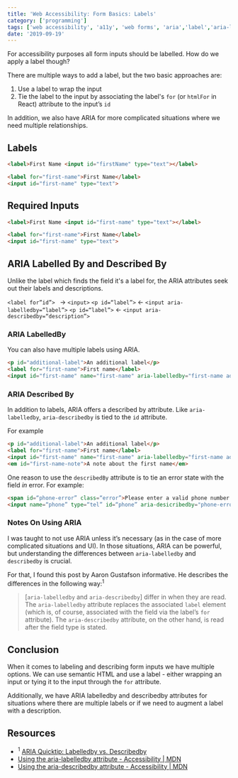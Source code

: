 ```yaml
---
title: 'Web Accessibility: Form Basics: Labels'
category: ['programming']
tags: ['web accessibility', 'a11y', 'web forms', 'aria','label','aria-labelledby','aria-describedby']
date: '2019-09-19'
---
```


For accessibility purposes all form inputs should be labelled. How do we apply a label though?

There are multiple ways to add a label, but the two basic approaches are: 
1. Use a label to wrap the input
2. Tie the label to the input by associating the label's `for` (or `htmlFor` in React) attribute to the input’s  `id`

In addition, we also have ARIA for more complicated situations where we need multiple relationships. 

## Labels
```html
<label>First Name <input id="firstName" type="text"></label>
```

```html
<label for="first-name">First Name</label>
<input id="first-name" type="text">
```

## Required Inputs
```html
<label>First Name <input id="first-name" type="text"></label>
```

```html
<label for="first-name">First Name</label>
<input id="first-name" type="text">
```


## ARIA Labelled By and Described By
Unlike the label which finds the field it's a label for, the ARIA attributes seek out their labels and descriptions.

`<label for”id”> ` -> `<input>`
`<p id=“label”>` <- `<input aria-labelledby=“label”>`
`<p id=“label”>` <- `<input aria-describedby=“description”>` 


### ARIA LabelledBy
You can also have multiple labels using ARIA.
```html
<p id="additional-label">An additional label</p>
<label for="first-name">First name</label>
<input id="first-name" name="first-name" aria-labelledby="first-name additional-label">
```

### ARIA Described By
In addition to labels, ARIA offers a described by attribute. Like `aria-labelledby`, `aria-describedby` is tied to the `id` attribute.

For example
```html
<p id="additional-label">An additional label</p>
<label for="first-name">First name</label>
<input id="first-name" name="first-name" aria-labelledby="first-name additional-label" aria-describedby="first-name-note">
<em id="first-name-note">A note about the first name</em>
```

One reason to use the `describedBy` attribute is to tie an error state with the field _in_ error. For example:
```html
<span id=“phone-error” class=“error”>Please enter a valid phone number.</span>
<input name=“phone” type=“tel” id=“phone” aria-desicribedby="phone-error">
```

### Notes On Using ARIA

I was taught to not use ARIA unless it’s necessary (as in the case of more complicated situations and UI). In those situations, ARIA can be powerful, but understanding the differences between `aria-labelledby` and `describedby` is crucial. 

For that, I found this post by Aaron Gustafson informative. He describes the differences in the following way:<sup>1</sup> 

> [`aria-labelledby` and `aria-describedby`] differ in when they are read. The `aria-labelledby` attribute replaces the associated `label` element (which is, of course, associated with the field via the label’s `for` attribute). The `aria-describedby` attribute, on the other hand, is read after the field type is stated.  

## Conclusion
When it comes to labeling and describing form inputs we have multiple options.
We can use semantic HTML and use a label - either wrapping an input or tying it to the input through the `for` attribute.

Additionally, we have ARIA labelledby and describedby attributes for situations where there are multiple labels or if we need to augment a label with a description. 

## Resources
* <sup>1</sup> [ARIA Quicktip: Labelledby vs. Describedby](https://codepen.io/aarongustafson/pen/dmuoe/)
* [Using the aria-labelledby attribute - Accessibility | MDN](https://developer.mozilla.org/en-US/docs/Web/Accessibility/ARIA/ARIA_Techniques/Using_the_aria-labelledby_attribute)
* [Using the aria-describedby attribute - Accessibility | MDN](https://developer.mozilla.org/en-US/docs/Web/Accessibility/ARIA/ARIA_Techniques/Using_the_aria-describedby_attribute)


